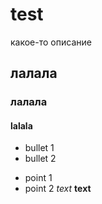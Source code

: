 # test

какое-то описание
## лалала
### лалала
#### lalala
* bullet 1
* bullet 2

- point 1
- point 2
*text*
**text**

